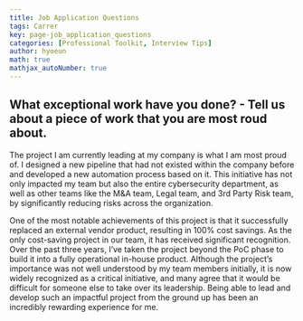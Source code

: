 ```yaml
---
title: Job Application Questions
tags: Carrer
key: page-job_application_questions
categories: [Professional Toolkit, Interview Tips]
author: hyoeun
math: true
mathjax_autoNumber: true
---
```


## What exceptional work have you done? - Tell us about a piece of work that you are most roud about.

The project I am currently leading at my company is what I am most proud of. I designed a new pipeline that had not existed within the company before and developed a new automation process based on it. This initiative has not only impacted my team but also the entire cybersecurity department, as well as other teams like the M&A team, Legal team, and 3rd Party Risk team, by significantly reducing risks across the organization.

One of the most notable achievements of this project is that it successfully replaced an external vendor product, resulting in 100% cost savings. As the only cost-saving project in our team, it has received significant recognition. Over the past three years, I’ve taken the project beyond the PoC phase to build it into a fully operational in-house product. Although the project’s importance was not well understood by my team members initially, it is now widely recognized as a critical initiative, and many agree that it would be difficult for someone else to take over its leadership. Being able to lead and develop such an impactful project from the ground up has been an incredibly rewarding experience for me.